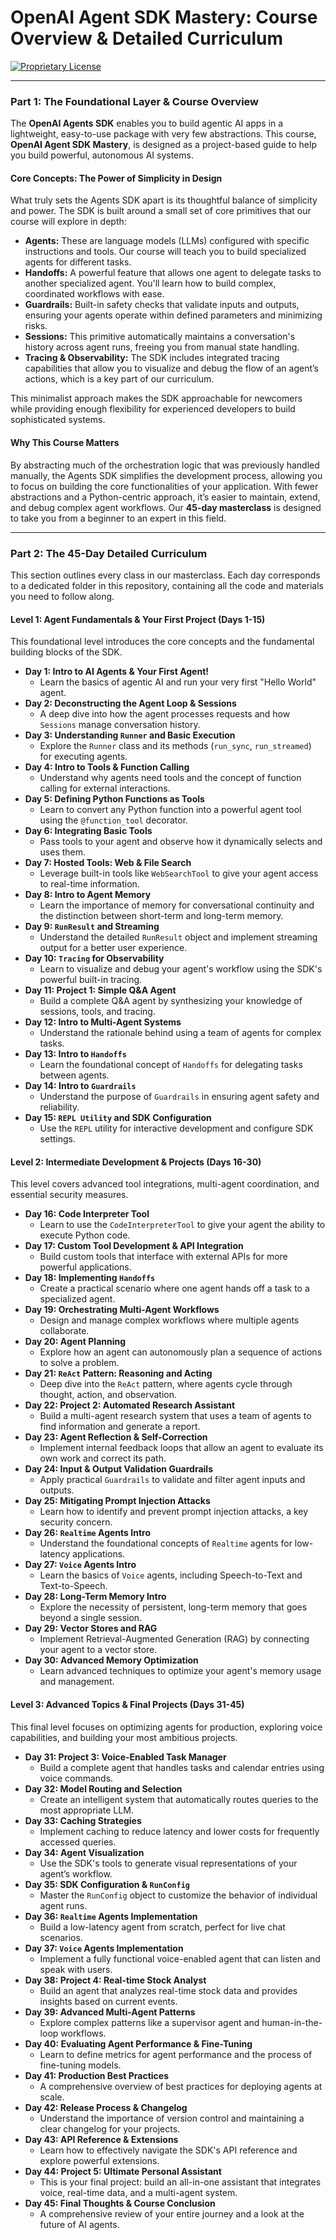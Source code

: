 # OpenAI Agent SDK Mastery: Course Overview & Detailed Curriculum

[![Proprietary License](https://img.shields.io/badge/license-proprietary-red.svg)](./LICENSE)

---

### **Part 1: The Foundational Layer & Course Overview**

The **OpenAI Agents SDK** enables you to build agentic AI apps in a lightweight, easy-to-use package with very few abstractions. This course, **OpenAI Agent SDK Mastery**, is designed as a project-based guide to help you build powerful, autonomous AI systems.

#### **Core Concepts: The Power of Simplicity in Design**

What truly sets the Agents SDK apart is its thoughtful balance of simplicity and power. The SDK is built around a small set of core primitives that our course will explore in depth:

* **Agents:** These are language models (LLMs) configured with specific instructions and tools. Our course will teach you to build specialized agents for different tasks.
* **Handoffs:** A powerful feature that allows one agent to delegate tasks to another specialized agent. You'll learn how to build complex, coordinated workflows with ease.
* **Guardrails:** Built-in safety checks that validate inputs and outputs, ensuring your agents operate within defined parameters and minimizing risks.
* **Sessions:** This primitive automatically maintains a conversation's history across agent runs, freeing you from manual state handling.
* **Tracing & Observability:** The SDK includes integrated tracing capabilities that allow you to visualize and debug the flow of an agent’s actions, which is a key part of our curriculum.

This minimalist approach makes the SDK approachable for newcomers while providing enough flexibility for experienced developers to build sophisticated systems.

#### **Why This Course Matters**

By abstracting much of the orchestration logic that was previously handled manually, the Agents SDK simplifies the development process, allowing you to focus on building the core functionalities of your application. With fewer abstractions and a Python-centric approach, it’s easier to maintain, extend, and debug complex agent workflows. Our **45-day masterclass** is designed to take you from a beginner to an expert in this field.

---

### **Part 2: The 45-Day Detailed Curriculum**

This section outlines every class in our masterclass. Each day corresponds to a dedicated folder in this repository, containing all the code and materials you need to follow along.

#### **Level 1: Agent Fundamentals & Your First Project (Days 1-15)**

This foundational level introduces the core concepts and the fundamental building blocks of the SDK.

* **Day 1: Intro to AI Agents & Your First Agent!**
    * Learn the basics of agentic AI and run your very first "Hello World" agent.
* **Day 2: Deconstructing the Agent Loop & Sessions**
    * A deep dive into how the agent processes requests and how `Sessions` manage conversation history.
* **Day 3: Understanding `Runner` and Basic Execution**
    * Explore the `Runner` class and its methods (`run_sync`, `run_streamed`) for executing agents.
* **Day 4: Intro to Tools & Function Calling**
    * Understand why agents need tools and the concept of function calling for external interactions.
* **Day 5: Defining Python Functions as Tools**
    * Learn to convert any Python function into a powerful agent tool using the `@function_tool` decorator.
* **Day 6: Integrating Basic Tools**
    * Pass tools to your agent and observe how it dynamically selects and uses them.
* **Day 7: Hosted Tools: Web & File Search**
    * Leverage built-in tools like `WebSearchTool` to give your agent access to real-time information.
* **Day 8: Intro to Agent Memory**
    * Learn the importance of memory for conversational continuity and the distinction between short-term and long-term memory.
* **Day 9: `RunResult` and Streaming**
    * Understand the detailed `RunResult` object and implement streaming output for a better user experience.
* **Day 10: `Tracing` for Observability**
    * Learn to visualize and debug your agent's workflow using the SDK's powerful built-in tracing.
* **Day 11: **Project 1: Simple Q&A Agent****
    * Build a complete Q&A agent by synthesizing your knowledge of sessions, tools, and tracing.
* **Day 12: Intro to Multi-Agent Systems**
    * Understand the rationale behind using a team of agents for complex tasks.
* **Day 13: Intro to `Handoffs`**
    * Learn the foundational concept of `Handoffs` for delegating tasks between agents.
* **Day 14: Intro to `Guardrails`**
    * Understand the purpose of `Guardrails` in ensuring agent safety and reliability.
* **Day 15: `REPL Utility` and SDK Configuration**
    * Use the `REPL` utility for interactive development and configure SDK settings.

#### **Level 2: Intermediate Development & Projects (Days 16-30)**

This level covers advanced tool integrations, multi-agent coordination, and essential security measures.

* **Day 16: Code Interpreter Tool**
    * Learn to use the `CodeInterpreterTool` to give your agent the ability to execute Python code.
* **Day 17: Custom Tool Development & API Integration**
    * Build custom tools that interface with external APIs for more powerful applications.
* **Day 18: Implementing `Handoffs`**
    * Create a practical scenario where one agent hands off a task to a specialized agent.
* **Day 19: Orchestrating Multi-Agent Workflows**
    * Design and manage complex workflows where multiple agents collaborate.
* **Day 20: Agent Planning**
    * Explore how an agent can autonomously plan a sequence of actions to solve a problem.
* **Day 21: `ReAct` Pattern: Reasoning and Acting**
    * Deep dive into the `ReAct` pattern, where agents cycle through thought, action, and observation.
* **Day 22: **Project 2: Automated Research Assistant****
    * Build a multi-agent research system that uses a team of agents to find information and generate a report.
* **Day 23: Agent Reflection & Self-Correction**
    * Implement internal feedback loops that allow an agent to evaluate its own work and correct its path.
* **Day 24: Input & Output Validation Guardrails**
    * Apply practical `Guardrails` to validate and filter agent inputs and outputs.
* **Day 25: Mitigating Prompt Injection Attacks**
    * Learn how to identify and prevent prompt injection attacks, a key security concern.
* **Day 26: `Realtime` Agents Intro**
    * Understand the foundational concepts of `Realtime` agents for low-latency applications.
* **Day 27: `Voice` Agents Intro**
    * Learn the basics of `Voice` agents, including Speech-to-Text and Text-to-Speech.
* **Day 28: Long-Term Memory Intro**
    * Explore the necessity of persistent, long-term memory that goes beyond a single session.
* **Day 29: Vector Stores and RAG**
    * Implement Retrieval-Augmented Generation (RAG) by connecting your agent to a vector store.
* **Day 30: Advanced Memory Optimization**
    * Learn advanced techniques to optimize your agent's memory usage and management.

#### **Level 3: Advanced Topics & Final Projects (Days 31-45)**

This final level focuses on optimizing agents for production, exploring voice capabilities, and building your most ambitious projects.

* **Day 31: **Project 3: Voice-Enabled Task Manager****
    * Build a complete agent that handles tasks and calendar entries using voice commands.
* **Day 32: Model Routing and Selection**
    * Create an intelligent system that automatically routes queries to the most appropriate LLM.
* **Day 33: Caching Strategies**
    * Implement caching to reduce latency and lower costs for frequently accessed queries.
* **Day 34: Agent Visualization**
    * Use the SDK's tools to generate visual representations of your agent’s workflow.
* **Day 35: SDK Configuration & `RunConfig`**
    * Master the `RunConfig` object to customize the behavior of individual agent runs.
* **Day 36: `Realtime` Agents Implementation**
    * Build a low-latency agent from scratch, perfect for live chat scenarios.
* **Day 37: `Voice` Agents Implementation**
    * Implement a fully functional voice-enabled agent that can listen and speak with users.
* **Day 38: **Project 4: Real-time Stock Analyst****
    * Build an agent that analyzes real-time stock data and provides insights based on current events.
* **Day 39: Advanced Multi-Agent Patterns**
    * Explore complex patterns like a supervisor agent and human-in-the-loop workflows.
* **Day 40: Evaluating Agent Performance & Fine-Tuning**
    * Learn to define metrics for agent performance and the process of fine-tuning models.
* **Day 41: Production Best Practices**
    * A comprehensive overview of best practices for deploying agents at scale.
* **Day 42: Release Process & Changelog**
    * Understand the importance of version control and maintaining a clear changelog for your projects.
* **Day 43: API Reference & Extensions**
    * Learn how to effectively navigate the SDK's API reference and explore powerful extensions.
* **Day 44: **Project 5: Ultimate Personal Assistant****
    * This is your final project: build an all-in-one assistant that integrates voice, real-time data, and a multi-agent system.
* **Day 45: Final Thoughts & Course Conclusion**
    * A comprehensive review of your entire journey and a look at the future of AI agents.

